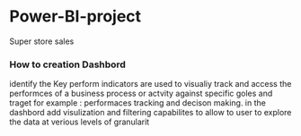 # Power-BI-project
Super store sales 

###  How to creation Dashbord ##
identify the Key perform  indicators  are used to visualiy track  and access the performces of a business process or actvity against
specific goles and traget
 for example :  performaces tracking and decison making.
  in the dashbord  add visulization and filtering capabilites to allow to user to explore the data  at verious levels of granularit
  
  

  
